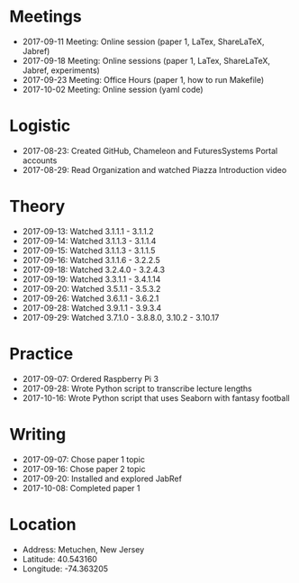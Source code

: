 # Meetings
* 2017-09-11 Meeting: Online session (paper 1, LaTex, ShareLaTeX, Jabref)
* 2017-09-18 Meeting: Online sessions (paper 1, LaTex, ShareLaTeX, Jabref, experiments)
* 2017-09-23 Meeting: Office Hours (paper 1, how to run Makefile)
* 2017-10-02 Meeting: Online session (yaml code)

# Logistic
* 2017-08-23: Created GitHub, Chameleon and FuturesSystems Portal accounts
* 2017-08-29: Read Organization and watched Piazza Introduction video

# Theory
* 2017-09-13: Watched 3.1.1.1 - 3.1.1.2
* 2017-09-14: Watched 3.1.1.3 - 3.1.1.4
* 2017-09-15: Watched 3.1.1.3 - 3.1.1.5
* 2017-09-16: Watched 3.1.1.6 - 3.2.2.5
* 2017-09-18: Watched 3.2.4.0 - 3.2.4.3
* 2017-09-19: Watched 3.3.1.1 - 3.4.1.14
* 2017-09-20: Watched 3.5.1.1 - 3.5.3.2
* 2017-09-26: Watched 3.6.1.1 - 3.6.2.1
* 2017-09-28: Watched 3.9.1.1 - 3.9.3.4
* 2017-09-29: Watched 3.7.1.0 - 3.8.8.0, 3.10.2 - 3.10.17


# Practice
* 2017-09-07: Ordered Raspberry Pi 3 
* 2017-09-28: Wrote Python script to transcribe lecture lengths
* 2017-10-16: Wrote Python script that uses Seaborn with fantasy football

# Writing
* 2017-09-07: Chose paper 1 topic
* 2017-09-16: Chose paper 2 topic
* 2017-09-20: Installed and explored JabRef
* 2017-10-08: Completed paper 1

# Location
* Address: Metuchen, New Jersey
* Latitude: 40.543160
* Longitude: -74.363205

